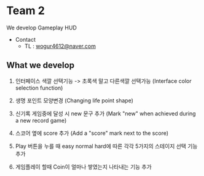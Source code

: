 # Team 2

We develop Gameplay HUD

* Contact
  * TL : wogur4612@naver.com

## What we develop

1.  인터페이스 색깔 선택기능 -> 초록색 말고 다른색깔 선택가능 (Interface color selection function)

2. 생명 포인트 모양변경 (Changing life point shape)

3. 신기록 게임중에 달성 시 new 문구 추가 (Mark "new" when achieved during a new record game)

4. 스코어 옆에 score 추가 (Add a "score" mark next to the score)

5. Play 버튼을 누를 때 easy normal hard에 따른 각각 5가지의 스테이지 선택 기능 추가

6. 게임플레이 할때 Coin이 얼마나 쌓였는지 나타내는 기능 추가
